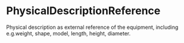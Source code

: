 PhysicalDescriptionReference
============================

Physical description as external reference of the equipment, including e.g.weight, shape, model, length, height, diameter.

